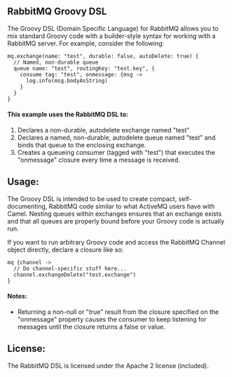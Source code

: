 ## RabbitMQ Groovy DSL

The Groovy DSL (Domain Specific Language) for RabbitMQ allows you to mix standard
Groovy code with a builder-style syntax for working with a RabbitMQ server. For
example, consider the following:

<pre><code>mq.exchange(name: "test", durable: false, autoDelete: true) {
  // Named, non-durable queue
  queue name: "test", routingKey: "test.key", {
    consume tag: "test", onmessage: {msg ->
      log.info(msg.bodyAsString)
    }
  }
}</code></pre>

#### This example uses the RabbitMQ DSL to:

1. Declares a non-durable, autodelete exchange named "test"
2. Declares a named, non-durable, autodelete queue named "test" and binds that queue
   to the enclosing exchange.
3. Creates a queueing consumer (tagged with "test") that executes the "onmessage"
   closure every time a message is received.

## Usage:

The Groovy DSL is intended to be used to create compact, self-documenting, RabbitMQ
code similar to what ActiveMQ users have with Camel. Nesting queues within exchanges
ensures that an exchange exists and that all queues are properly bound before your
Groovy code is actually run.

If you want to run arbitrary Groovy code and access the RabbitMQ Channel object directly,
declare a closure like so:

<pre><code>mq {channel ->
  // Do channel-specific stuff here...
  channel.exchangeDelete("test.exchange")
}</code></pre>

#### Notes:

* Returning a non-null or "true" result from the closure specified on the "onmessage"
  property causes the consumer to keep listening for messages until the closure returns
  a false or <NULL> value.

## License:

The RabbitMQ DSL is licensed under the Apache 2 license (included).